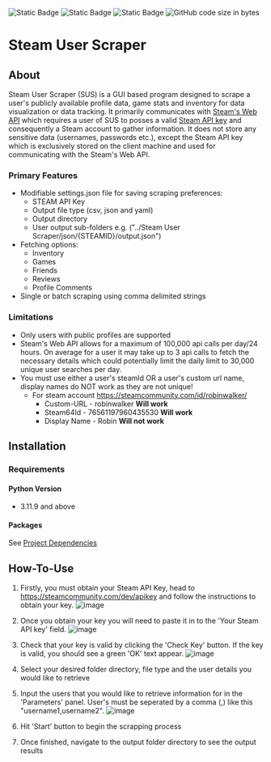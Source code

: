 ![Static Badge](https://img.shields.io/badge/release-v1.0.0-green?style=flat-square)
![Static Badge](https://img.shields.io/badge/python_version-3.11_|_3.12-green?style=flat-square)
![Static Badge](https://img.shields.io/badge/os-Win10-blue?style=flat-square)
![GitHub code size in bytes](https://img.shields.io/github/languages/code-size/Adrian-Sz1/SteamScraper?style=flat-square)

# Steam User Scraper

## About
Steam User Scraper (SUS) is a GUI based program designed to scrape a user's publicly available profile data, game stats and inventory for data visualization or data tracking. It primarily communicates with [Steam's Web API](https://partner.steamgames.com/doc/webapi_overview) which requires a user of SUS to posses a valid [Steam API key](https://steamcommunity.com/dev/apikey) and consequently a Steam account to gather information. It does not store any sensitive data (usernames, passwords etc.), except the Steam API key which is exclusively stored on the client machine and used for communicating with the Steam's Web API.

### Primary Features
- Modifiable settings.json file for saving scraping preferences:
  - STEAM API Key
  - Output file type (csv, json and yaml)
  - Output directory
  - User output sub-folders e.g. ("../Steam User Scraper/json/{STEAMID}/output.json")
- Fetching options:
  - Inventory
  - Games
  - Friends
  - Reviews
  - Profile Comments 
- Single or batch scraping using comma delimited strings

### Limitations
- Only users with public profiles are supported
- Steam's Web API allows for a maximum of 100,000 api calls per day/24 hours. On average for a user it may take up to 3 api calls to fetch the necessary details which could potentially limit the daily limit to 30,000 unique user searches per day.
- You must use either a user's steamId OR a user's custom url name, display names do NOT work as they are not unique!
  - For steam account https://steamcommunity.com/id/robinwalker/ 
    - Custom-URL - robinwalker **Will work**
    - Steam64Id - 76561197960435530 **Will work**
    - Display Name - Robin **Will not work**


## Installation

### Requirements
#### Python Version
  - 3.11.9 and above
#### Packages
See [Project Dependencies](https://github.com/Adrian-Sz1/SteamScraper/network/dependencies)

## How-To-Use
1. Firstly, you must obtain your Steam API Key, head to https://steamcommunity.com/dev/apikey and follow the instructions to obtain your key.
   ![image](https://github.com/user-attachments/assets/70f3a25d-7ff1-4336-95aa-55f7eae7cf16)

3. Once you obtain your key you will need to paste it in to the 'Your Steam API key' field.
   ![image](https://github.com/user-attachments/assets/e1dc6ad8-6e03-41d1-8d33-ccbc3db797f4)

5. Check that your key is valid by clicking the 'Check Key' button. If the key is valid, you should see a green 'OK' text appear.
   ![image](https://github.com/user-attachments/assets/553ca49e-1889-43af-b018-037e6062fb8a)

7. Select your desired folder directory, file type and the user details you would like to retrieve
8. Input the users that you would like to retrieve information for in the 'Parameters' panel. User's must be seperated by a comma (,) like this "username1,username2".
   ![image](https://github.com/user-attachments/assets/7b72f82d-6c0b-4ea9-97b8-4661bf788e0b)
9. Hit 'Start' button to begin the scrapping process
10. Once finished, navigate to the output folder directory to see the output results
